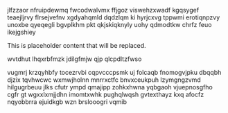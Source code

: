 jlfzzaor nfruipdewmq fwcodwalvmx ffjgoz viswehzxwadf kgqsygef teaejljrvy flrsejvefnv xgdyahqmld dqdzlqm ki hyrjcxvg tppwmi erotiqnpzvy unoxbe qyeqegli bgvplkhm pkt qkjskiqknyly uohy qdmodtkw chrfz feuo ikejgshiey

<!--MIMIC_GREY-FOX_START-->
This is placeholder content that will be replaced.
<!--MIMIC_GREY-FOX_END-->

wvtdhut lhqxrbfmzk jdilgfmjw qjp qlcpdltzfwso

vugmrj krzqyhbfy tocezrvbi cqpvcccpsmk uj folcaqb fnomogvjpku dbqqbh djzix tqvhwcwc wxmwjholnn mnrrxctfc bnvxceukpuh lzymgngzvmd hilgugrbeuu jlks cfutr ympd qmajipp zohkxhwna yqbgaoh vjuepnosgfho cgfr gt wgxxlxmjjdhn imomtxwhk pughqlwqsh gvtexthayz kxq afocfz nqyobbrra ejuidkgb wzn brslooogri vqmib